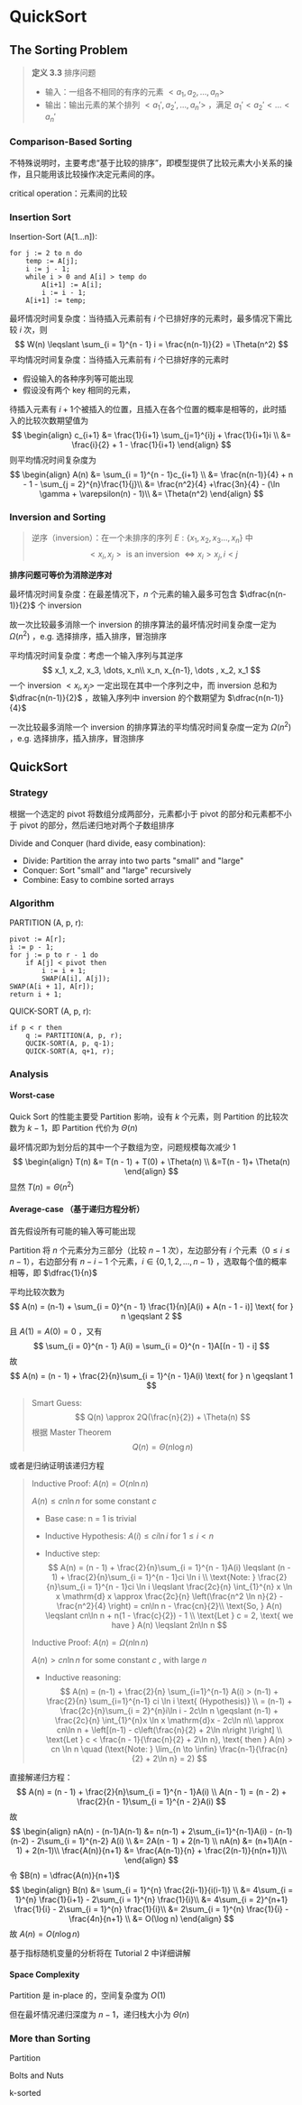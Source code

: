 # QuickSort

## The Sorting Problem

> **定义 3.3** 排序问题
>
> * 输入：一组各不相同的有序的元素 $<a_1, a_2, \dots ,a_n>$
> * 输出：输出元素的某个排列 $<a_1', a_2', \dots ,a_n'>$ ，满足 $a_1' < a_2' < \dots < a_n'$

### Comparison-Based Sorting

不特殊说明时，主要考虑“基于比较的排序”，即模型提供了比较元素大小关系的操作，且只能用该比较操作决定元素间的序。

critical operation：元素间的比较

### Insertion Sort

Insertion-Sort (A[1...n]):

```pseudocode
for j := 2 to n do
	temp := A[j];
	i := j - 1;
	while i > 0 and A[i] > temp do
		A[i+1] := A[i];
		i := i - 1;
	A[i+1] := temp;
```

最坏情况时间复杂度：当待插入元素前有 $i$ 个已排好序的元素时，最多情况下需比较 $i$ 次，则
$$
W(n) \leqslant \sum_{i = 1}^{n - 1} i = \frac{n(n-1)}{2} = \Theta(n^2)
$$
平均情况时间复杂度：当待插入元素前有 $i$ 个已排好序的元素时

* 假设输入的各种序列等可能出现
* 假设没有两个 key 相同的元素，

待插入元素有 $i+1​$ 个被插入的位置，且插入在各个位置的概率是相等的，此时插入的比较次数期望值为
$$
\begin{align}
c_{i+1} &= \frac{1}{i+1} \sum_{j=1}^{i}j + \frac{1}{i+1}i \\
&= \frac{i}{2} + 1 - \frac{1}{i+1}
\end{align}
$$
则平均情况时间复杂度为
$$
\begin{align}
A(n) &= \sum_{i = 1}^{n - 1}c_{i+1} \\
&= \frac{n(n-1)}{4} + n - 1 - \sum_{j = 2}^{n}\frac{1}{j}\\
&= \frac{n^2}{4} +\frac{3n}{4} - (\ln \gamma + \varepsilon(n) - 1)\\
&= \Theta(n^2)
\end{align}
$$

### Inversion and Sorting

> 逆序（inversion）：在一个未排序的序列 $E: \{x_1, x_2, x_3 \dots ,x_n\}$ 中
> $$
> <x_i, x_j>\text{ is an inversion } \iff x_i > x_j , i < j
> $$

**排序问题可等价为消除逆序对**

最坏情况时间复杂度：在最差情况下，$n$ 个元素的输入最多可包含 $\dfrac{n(n-1)}{2}$ 个 inversion

故一次比较最多消除一个 inversion 的排序算法的最坏情况时间复杂度一定为 $\Omega(n^2)​$ ，e.g. 选择排序，插入排序，冒泡排序

平均情况时间复杂度：考虑一个输入序列与其逆序
$$
x_1, x_2, x_3, \dots, x_n\\
x_n, x_{n-1}, \dots , x_2, x_1
$$
一个 inversion $<x_i, x_j>$ 一定出现在其中一个序列之中，而 inversion 总和为 $\dfrac{n(n-1)}{2}$ ，故输入序列中 inversion 的个数期望为 $\dfrac{n(n-1)}{4}$

一次比较最多消除一个 inversion 的排序算法的平均情况时间复杂度一定为 $\Omega(n^2)$ ，e.g. 选择排序，插入排序，冒泡排序

## QuickSort

### Strategy

根据一个选定的 pivot 将数组分成两部分，元素都小于 pivot 的部分和元素都不小于 pivot 的部分，然后递归地对两个子数组排序

Divide and Conquer (hard divide, easy combination):

* Divide: Partition the array into two parts "small" and "large"
* Conquer:  Sort "small" and "large" recursively
* Combine: Easy to combine sorted arrays

### Algorithm

PARTITION (A, p, r):

```pseudocode
pivot := A[r];
i := p - 1;
for j := p to r - 1 do
	if A[j] < pivot then
		i := i + 1;
		SWAP(A[i], A[j]);
SWAP(A[i + 1], A[r]);
return i + 1;
```

QUICK-SORT (A, p, r):

```pseudocode
if p < r then
	q := PARTITION(A, p, r);
	QUCIK-SORT(A, p, q-1);
	QUICK-SORT(A, q+1, r);
```

### Analysis

#### Worst-case

Quick Sort 的性能主要受 Partition 影响，设有 $k$ 个元素，则 Partition 的比较次数为 $k - 1$，即 Partition 代价为 $\Theta(n)$

最坏情况即为划分后的其中一个子数组为空，问题规模每次减少 1
$$
\begin{align}
T(n) &= T(n - 1) + T(0) + \Theta(n) \\
&=T(n - 1)+ \Theta(n)
\end{align}
$$
显然 $T(n) = \Theta(n^2)$

#### Average-case （基于递归方程分析）

首先假设所有可能的输入等可能出现

Partition 将 $n$ 个元素分为三部分（比较 $n - 1$ 次），左边部分有 $i$ 个元素（$0 \leqslant i \leqslant n - 1$），右边部分有 $n - i - 1$ 个元素，$i \in \{0, 1, 2, \dots, n -1\}$ ，选取每个值的概率相等，即 $\dfrac{1}{n}$

平均比较次数为
$$
A(n) = (n-1) + \sum_{i = 0}^{n - 1} \frac{1}{n}[A(i) + A(n - 1 - i)] \text{ for } n \geqslant 2
$$
且 $A(1) = A(0) = 0$ ，又有
$$
\sum_{i = 0}^{n - 1} A(i) = \sum_{i = 0}^{n - 1}A[(n - 1) - i]
$$
故
$$
A(n) = (n - 1) + \frac{2}{n}\sum_{i = 1}^{n - 1}A(i) \text{ for } n  \geqslant 1
$$

> Smart Guess:
> $$
> Q(n) \approx 2Q(\frac{n}{2}) + \Theta(n)
> $$
> 根据 Master Theorem
> $$
> Q(n) = \Theta(n\log n)
> $$

或者是归纳证明该递归方程

> Inductive Proof: $A(n) = O(n \ln n)​$
>
> $A(n) \leqslant cn\ln n$ for some constant $c$
>
> * Base case: n = 1 is trivial
>
> * Inductive Hypothesis: $A(i) \leqslant ci \ln i \text{ for } 1 \leqslant i < n$
>
> * Inductive step:
>   $$
>   A(n) = (n - 1) + \frac{2}{n}\sum_{i = 1}^{n - 1}A(i) \leqslant (n - 1) + \frac{2}{n}\sum_{i = 1}^{n - 1}ci \ln i \\
>   \text{Note: } \frac{2}{n}\sum_{i = 1}^{n - 1}ci \ln i \leqslant \frac{2c}{n} \int_{1}^{n} x \ln x \mathrm{d} x \approx \frac{2c}{n} \left(\frac{n^2 \ln n}{2} - \frac{n^2}{4} \right) = cn\ln n - \frac{cn}{2}\\ 
>   \text{So, } A(n) \leqslant cn\ln n + n(1 - \frac{c}{2}) - 1 \\
>   \text{Let } c = 2, \text{ we have } A(n) \leqslant 2n\ln n
>   $$
>
> Inductive Proof: $A(n) = \Omega(n\ln n)$
>
> $A(n) > cn\ln n$ for some constant $c$ , with large $n$
>
> * Inductive reasoning:
>   $$
>   A(n) = (n-1) + \frac{2}{n} \sum_{i=1}^{n-1} A(i) > (n-1) + \frac{2}{n} \sum_{i=1}^{n-1} ci \ln i \text{ (Hypothesis)} \\
>   = (n-1) + \frac{2c}{n}\sum_{i = 2}^{n}i\ln i  - 2c\ln n \geqslant (n-1) + \frac{2c}{n} \int_{1}^{n}x \ln x \mathrm{d}x - 2c\ln n\\
>   \approx cn\ln n + \left[(n-1) - c\left(\frac{n}{2} + 2\ln n\right )\right] \\
>   \text{Let } c < \frac{n - 1}{\frac{n}{2} + 2\ln n}, \text{ then } A(n) > cn \ln n \quad (\text{Note: } \lim_{n \to \infin} \frac{n-1}{\frac{n}{2} + 2\ln n} = 2)
>   $$

直接解递归方程：
$$
A(n) = (n - 1) + \frac{2}{n}\sum_{i = 1}^{n - 1}A(i) \\
A(n - 1) = (n - 2) + \frac{2}{n - 1}\sum_{i = 1}^{n - 2}A(i)
$$
故
$$
\begin{align}
nA(n) - (n-1)A(n-1) &= n(n-1) + 2\sum_{i=1}^{n-1}A(i) - (n-1)(n-2) - 2\sum_{i = 1}^{n-2} A(i) \\
&= 2A(n - 1) + 2(n-1) \\
nA(n) &= (n+1)A(n - 1) + 2(n-1)\\
\frac{A(n)}{n+1} &= \frac{A(n-1)}{n} + \frac{2(n-1)}{n(n+1)}\\
\end{align}
$$
令 $B(n) = \dfrac{A(n)}{n+1}$
$$
\begin{align}
B(n) &= \sum_{i = 1}^{n} \frac{2(i-1)}{i(i-1)} \\
&= 4\sum_{i = 1}^{n} \frac{1}{i+1} - 2\sum_{i = 1}^{n} \frac{1}{i}\\
&= 4\sum_{i = 2}^{n+1} \frac{1}{i} - 2\sum_{i = 1}^{n} \frac{1}{i}\\
&= 2\sum_{i = 1}^{n} \frac{1}{i} - \frac{4n}{n+1} \\
&= O(\log n)
\end{align}
$$
故 $A(n) = O(n\log n)$

基于指标随机变量的分析将在 Tutorial 2 中详细讲解

#### Space Complexity

Partition 是 in-place 的，空间复杂度为 $O(1)$

但在最坏情况递归深度为 $n-1$，递归栈大小为 $\Theta(n)$

### More than Sorting

Partition

Bolts and Nuts

k-sorted